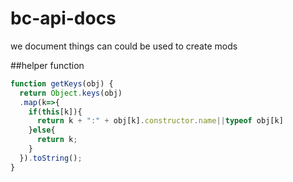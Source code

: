 # bc-api-docs
we document things can could be used to create mods

##helper function
```js
function getKeys(obj) {
  return Object.keys(obj)
  .map(k=>{
    if(this[k]){
      return k + ":" + obj[k].constructor.name||typeof obj[k]
    }else{
      return k;
    }
  }).toString();
}
```
